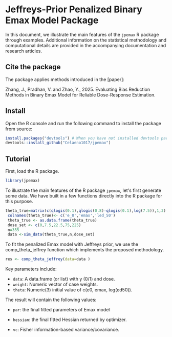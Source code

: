 # Jeffreys-Prior Penalized Binary Emax Model Package

In this document, we illustrate the main features of the `jpemax` R package through examples. Additional information on the statistical methodology and computational details are provided in the accompanying documentation and research articles.

## Cite the package

The package applies methods introduced in the [paper]:

Zhang, J., Pradhan, V. and Zhao, Y., 2025. Evaluating Bias Reduction Methods in Binary Emax Model for Reliable Dose-Response Estimation.

## Install

Open the R console and run the following command to install the package from source:

```r
install.packages("devtools") # When you have not installed devtools package
devtools::install_github("Celaeno1017/jpemax")
```

## Tutorial

First, load the R package.

```r
library(jpemax)
```

To illustrate the main features of the R package `jpemax`, let's first generate some data. We have built in a few functions directly into the R package for this purpose.

```r
theta_true=matrix(c(qlogis(0.1),qlogis(0.8)-qlogis(0.1),log(7.5)),1,3)
 colnames(theta_true)<- c('e_0','emax','led_50')
 theta_true <- as.data.frame(theta_true)
 dose_set <- c(0,7.5,22.5,75,225)
 n=355
 data <-sim_data(theta_true,n,dose_set)
```

To fit the penalized Emax model with Jeffreys prior, we use the comp_theta_jeffrey function which implements the proposed methodology.

```r
res <- comp_theta_jeffrey(data=data )
```
Key parameters include:
- `data`: A data.frame (or list) with y (0/1) and dose.
- `weight`: Numeric vector of case weights.
- `theta`: Numeric(3) initial value of c(e0, emax, log(ed50)).
  
The result will contain the following values:
- `par`:	the final fitted parameters of Emax model

- `hessian`:	the final fitted Hessian returned by optimizer.

- `vc`: Fisher information-based variance/covariance.
